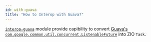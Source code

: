 ```yaml
---
id: with-guava
title: "How to Interop with Guava?"
---
```


[`interop-guava`](https://github.com/zio/interop-guava) module provide capibility to convert [Guava's `com.google.common.util.concurrent.ListenableFuture`](https://github.com/google/guava/wiki/ListenableFutureExplained) into ZIO `Task`.
